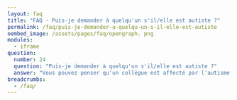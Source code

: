 ```yaml
---
layout: faq
title: "FAQ - Puis-je demander à quelqu'un s'il/elle est autiste ?"
permalink: /faq/puis-je-demander-a-quelqu-un-s-il-elle-est-autiste
oembed_image: /assets/pages/faq/opengraph. png
modules:
  - iframe
question: 
  number: 24
  question: "Puis-je demander à quelqu'un s'il/elle est autiste ?"
  answer: "Vous pouvez penser qu'un collègue est affecté par l'autisme. Cependant en tant que collègue, la personne vous le dira si elle se sent prête et qu'elle pense que cela soit bien que vous soyez informé. Poser cette question à quelqu'un peut générer de l'anxiété et du stress.  Si vous connaissez la personne suffisamment, elle vous le dira en temps voulu. "
breadcrumbs:
  - /faq/
---
```


